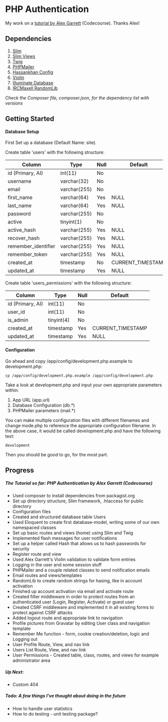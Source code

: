 # PHP Authentication
My work on a [tutorial by Alex Garrett](https://www.youtube.com/playlist?list=PLfdtiltiRHWGKUvioJly40RJZchSG2-34) (Codecourse). Thanks Alex!

## Dependencies
1. [Slim](https://github.com/slimphp/Slim)
2. [Slim Views](https://github.com/slimphp/Slim-Views)
3. [Twig](https://github.com/twigphp/Twig)
4. [PHPMailer](https://github.com/PHPMailer/PHPMailer)
5. [Hassankhan Config](https://packagist.org/packages/hassankhan/config)
6. [Violin](https://github.com/alexgarrett/violin)
7. [Illuminate Database](https://github.com/illuminate/database)
8. [IRCMaxell RandomLib](https://packagist.org/packages/ircmaxell/random-lib)

*Check the Composer file, composer.json, for the dependency list with versions*


## Getting Started
#### Database Setup

First Set up a database (Default Name: site).

Create table 'users' with the following structure:

| Column              | Type         | Null | Default            |
|---------------------|--------------|------|--------------------|
| id (Primary, AI)    | int(11)      | No   |                    |
| username            | varchar(32)  | No   |                    |
| email               | varchar(255) | No   |                    |
| first_name          | varchar(64)  | Yes  | NULL               |
| last_name           | varchar(64)  | Yes  | NULL               |
| password            | varchar(255) | No   |                    |
| active              | tinyint(1)   | No   |                    |
| active_hash         | varchar(255) | Yes  | NULL               |
| recover_hash        | varchar(255) | Yes  | NULL               |
| remember_identifier | varchar(255) | Yes  | NULL               |
| remember_token      | varchar(255) | Yes  | NULL               |
| created_at          | timestamp    | No   | CURRENT_TIMESTAMP  |
| updated_at          | timestamp    | Yes  | NULL               |

Create table 'users_permissions' with the following structure:

| Column           | Type       | Null | Default            |
|------------------|------------|------|--------------------|
| id (Primary, AI) | int(11)    | No   |                    |
| user_id          | int(11)    | No   |                    |
| is_admin         | tinyint(4) | No   |                    |
| created_at       | timestamp  | Yes  | CURRENT_TIMESTAMP  |
| updated_at       | timestamp  | Yes  | NULL               |


#### Configuration

Go ahead and copy /app/config/development.php.example to development.php:

```
cp /app/config/development.php.example /app/config/development.php
```

Take a look at development.php and input your own appropriate parameters within:
1. App URL (app.url)
2. Database Configuration (db.*)
3. PHPMailer parameters (mail.*)

You can make multiple configuration files with different filenames and change mode.php to reference the appropriate configuration filename. In the above case, it would be called development.php and have the following text:

```
development
```

Then you should be good to go, for the most part.


## Progress

##### The Tutorial so far: PHP Authentication by Alex Garrett (Codecourse)
+ Used composer to install dependencies from packagist.org
+ Set up directory structure, Slim framework, .htaccess for public directory
+ Configuration files
+ Created and structured database table Users
+ Used Eloquent to create first database-model, writing some of our own namespaced classes
+ Set up basic routes and views (home) using Slim and Twig
+ Implemented flash messages for user notifications
+ Set up a helper called Hash that allows us to hash passwords for security
+ Register route and view
+ Used Alex Garrett's Violin validation to validate form entries
+ Logging in the user and some session stuff
+ PHPMailer and a couple related classes to send notification emails
+ Email routes and views/templates
+ RandomLib to create random strings for hasing, like in account activation
+ Finished up account activation via email and activate route
+ Created filter middleware in order to protect routes from an authenticated user (Login, Register, Activate) or guest user
+ Created CSRF middleware and implemented it in all existing forms to protect against CSRF attacks
+ Added logout route and appropriate link to navigation
+ Profile pictures from Gravatar by editing User class and navigation template
+ Remember Me function - form, cookie creation/deletion, logic and Logging out
+ User Profile Route, View, and nav link
+ Users List Route, View, and nav link
+ User Permissions - Created table, class, routes, and views for example administrator area

##### Up Next:
+ Custom 404

##### Todo: A few things I've thought about doing in the future
+ How to handle user statistics
+ How to do testing - unit testing package?
